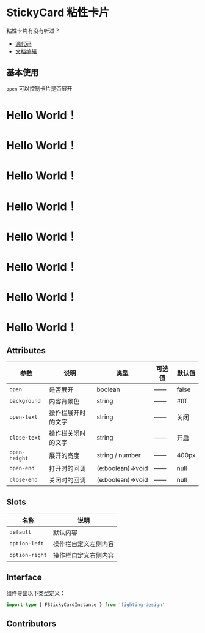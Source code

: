 # StickyCard 粘性卡片

粘性卡片有没有听过？

- [源代码](https://github.com/FightingDesign/fighting-design/tree/master/packages/fighting-design/sticky-card)
- [文档编辑](https://github.com/FightingDesign/fighting-design/blob/master/docs/docs/components/sticky-card.md)

## 基本使用

`open` 可以控制卡片是否展开

<f-sticky-card :open="open1">
  <h1>Hello World！</h1>
  <h1>Hello World！</h1>
  <h1>Hello World！</h1>
  <h1>Hello World！</h1>
  <h1>Hello World！</h1>
  <h1>Hello World！</h1>
  <h1>Hello World！</h1>
  <h1>Hello World！</h1>
</f-sticky-card>

## Attributes

| 参数          | 说明               | 类型              | 可选值 | 默认值 |
| ------------- | ------------------ | ----------------- | ------ | ------ |
| `open`        | 是否展开           | boolean           | ——     | false  |
| `background`  | 内容背景色         | string            | ——     | #fff   |
| `open-text`   | 操作栏展开时的文字 | string            | ——     | 关闭   |
| `close-text`  | 操作栏关闭时的文字 | string            | ——     | 开启   |
| `open-height` | 展开的高度         | string / number   | ——     | 400px  |
| `open-end`    | 打开时的回调       | (e:boolean)=>void | ——     | null   |
| `close-end`   | 关闭时的回调       | (e:boolean)=>void | ——     | null   |

## Slots

| 名称           | 说明                 |
| -------------- | -------------------- |
| `default`      | 默认内容             |
| `option-left`  | 操作栏自定义左侧内容 |
| `option-right` | 操作栏自定义右侧内容 |

## Interface

组件导出以下类型定义：

```ts
import type { FStickyCardInstance } from 'fighting-design'
```

## Contributors

<a href="https://github.com/Tyh2001" target="_blank">
  <f-avatar round src="https://avatars.githubusercontent.com/u/73180970?v=4" />
</a>

<script setup>
  import { ref } from 'vue'

  const open1 = ref(false)
</script>
